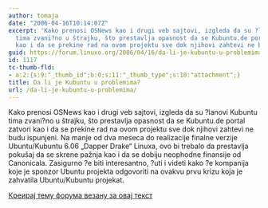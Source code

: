 ```yaml
---
author: tomaja
date: "2006-04-16T10:14:07Z"
excerpt: 'Kako prenosi OSNews kao i drugi veb sajtovi, izgleda da su ?lanovi Kubuntu
  tima zvani?no u štrajku, što prestavlja opasnost da se Kubuntu.de portal zatvori
  kao i da se prekine rad na ovom projektu sve dok njihovi zahtevi ne budu ispunjeni.  '
guid: https://forum.linuxo.org/2006/04/16/da-li-je-kubuntu-u-problemima/
id: 1117
tc-thumb-fld:
- a:2:{s:9:"_thumb_id";b:0;s:11:"_thumb_type";s:10:"attachment";}
title: Da li je Kubuntu u problemima?
url: /da-li-je-kubuntu-u-problemima/
---
```

Kako prenosi OSNews kao i drugi veb sajtovi, izgleda da su ?lanovi Kubuntu tima zvani?no u štrajku, što prestavlja opasnost da se Kubuntu.de portal zatvori kao i da se prekine rad na ovom projektu sve dok njihovi zahtevi ne budu ispunjeni. <!--break-->Na manje od dva meseca do realizacije finalne verzije Ubuntu/Kubuntu 6.06 &#8222;Dapper Drake&#8220; Linuxa, ovo bi trebalo da prestavlja pokušaj da se skrene pažnja kao i da se dobiju neophodne finansije od Canonicala. Zasigurno ?e biti interesantno, ?uti i videti kako ?e kompanija koje je sponzor Ubuntu projekta odgovoriti na ovakvu prvu krizu koja je zahvatila Ubuntu/Kubuntu projekat.

[Креирај тему форума везану за овај текст](https://linuxo.org/nova-tema-na-forumu/?se_pid=1117)